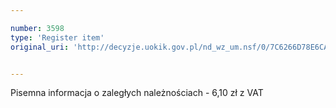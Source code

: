 ```yaml
---

number: 3598
type: 'Register item'
original_uri: 'http://decyzje.uokik.gov.pl/nd_wz_um.nsf/0/7C6266D78E6CA47AC1257A55002E4D7D?OpenDocument'


---
```


Pisemna informacja o zaległych należnościach - 6,10 zł z VAT
